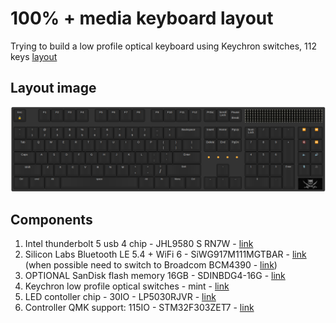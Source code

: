 # 100% + media keyboard layout 
Trying to build a low profile optical keyboard using Keychron switches, 112 keys 
<a href="https://keyboard-layout-editor.com/##@_backcolor=%23333333&name=Barakadax's%20100%25%20+%20media&author=Barakadax&radii=6PX%3B&@_y:-0.1&x:18.35&c=%23282828&t=%23aaaaaa&p=DCS&w:6.25&d:true%3B&=%3Cimg%20src%2F='https%2F:%2F%2F%2F%2Fcdn.globalso.com%2F%2Fqiangliled%2F%2FOutdoor-P10-High-Refresh-Rate-LED-Display-Module.jpg'%20width%2F='335'%20height%2F='55'%3E%3B&@_y:-0.9&a:5%3B&=Esc%0A%F0%9F%94%92&_x:1%3B&=F1&=F2&=F3&=F4&_x:0.5%3B&=F5&=F6&=F7&=F8&_x:0.5%3B&=F9&=F10&=F11&=F12&_x:0.25%3B&=PrtSc&=Scroll%20Lock&=Pause%0ABreak%3B&@_y:0.3999999999999999%3B&=~%0A%60&=!%0A1&=%2F@%0A2&=%23%0A3&=$%0A4&=%25%0A5&=%5E%0A6&=%2F&%0A7&=*%0A8&=(%0A9&=)%0A0&=%2F_%0A-&=+%0A%2F=&_w:2%3B&=Backspace&_x:0.25%3B&=Insert&=Home&=PgUp&_x:0.25%3B&=Num%20Lock&=%2F%2F&=*&=-&_x:0.25%3B&=%E2%8F%AE%EF%B8%8F&=%E2%8F%AD%EF%B8%8F%3B&@_w:1.5%3B&=Tab&=Q&=W&=E&=R&=T&=Y&=U&=I&=O&=P&=%7B%0A%5B&=%7D%0A%5D&_w:1.5%3B&=%7C%0A%5C&_x:0.25%3B&=Delete&=End&=PgDn&_x:0.25%3B&=7&=8&=9&_h:2%3B&=+&_x:0.25%3B&=%F0%9F%94%87&=%E2%8F%AF%EF%B8%8F%3B&@_w:1.75%3B&=Caps&=A&=S&=D&=F&=G&=H&=J&=K&=L&=%2F:%0A%2F%3B&=%22%0A'&_w:2.25%3B&=Enter&_x:0.375&t=%23ff8c00&a:7&fa@:2%3B&w:0.5&d:true%3B&=%3Ci%20class%2F='fa%20fa-circle'%3E%3C%2F%2Fi%3E&_x:0.25&w:0.5&d:true%3B&=%3Ci%20class%2F='fa%20fa-circle'%3E%3C%2F%2Fi%3E&_x:0.25&w:0.5&d:true%3B&=%3Ci%20class%2F='fa%20fa-circle'%3E%3C%2F%2Fi%3E&_x:0.25&w:0.5&d:true%3B&=%3Ci%20class%2F='fa%20fa-circle'%3E%3C%2F%2Fi%3E&_x:0.375&t=%23aaaaaa&a:5&f:3%3B&=4&_f:3%3B&=5&_f:3%3B&=6&_x:1.25&f:3%3B&=%F0%9F%94%88&_f:3%3B&=%F0%9F%94%8A%3B&@_f:3&w:2.25%3B&=Shift&_f:3%3B&=Z&_f:3%3B&=X&_f:3%3B&=C&_f:3%3B&=V&_f:3%3B&=B&_f:3%3B&=N&_f:3%3B&=M&_fa@:2&:8%3B%3B&=%3C%0A,&=%3E%0A.&=%3F%0A%2F%2F&_w:2.75%3B&=Shift&_x:1.25%3B&=%E2%86%91&_x:1.25%3B&=1&=2&=3&_h:2%3B&=Enter&_x:0.25%3B&=%F0%9F%8E%99%EF%B8%8F&=%F0%9F%8E%A5%3B&@_w:1.25%3B&=Ctrl&_w:1.25%3B&=cmd&_w:1.25%3B&=Alt&_w:6.25%3B&=space&_w:1.25%3B&=Alt&_w:1.25%3B&=fn&_w:1.25%3B&=Menu&_w:1.25%3B&=Ctrl&_x:0.25%3B&=%E2%86%90&=%E2%86%93&=%E2%86%92&_x:0.25&w:2%3B&=0&=.&_x:1.1000000000000014&a:7&w:2&d:true%3B&=%3Cimg%20src%2F='https%2F:%2F%2F%2F%2Fi.ytimg.com%2F%2Fvi%2F%2FaxHW2gq%2F_HB0%2F%2Fhq720.jpg%3Fsqp%2F=-oaymwEhCK4FEIIDSFryq4qpAxMIARUAAAAAGAElAADIQj0AgKJD%2F&rs%2F=AOn4CLBq31AEVK9IVaQ1nFmgpxwAe7eisg'%20width%2F='105'%20height%2F='50'%3E" target="_blank">layout</a>
<br>

## Layout image
![layout](resources/layout.png)

## Components
<ol>
    <li>Intel thunderbolt 5 usb 4 chip - JHL9580 S RN7W - <a href="https://mou.sr/3CjvAot" target="_blank">link</a></li>
    <li>Silicon Labs Bluetooth LE 5.4 + WiFi 6 - SiWG917M111MGTBAR - <a href="https://mou.sr/4fpiQva" target="_blank">link</a><br>(when possible need to switch to Broadcom BCM4390 - <a href="https://www.broadcom.com/products/wireless/wireless-lan-bluetooth/bcm4390" target="_blank">link</a>)</li>
    <li>OPTIONAL SanDisk flash memory 16GB - SDINBDG4-16G - <a href="https://mou.sr/3O11d8H" target="_blank">link</a></li>
    <li>Keychron low profile optical switches - mint - <a href="https://www.keychron.com/products/low-profile-keychron-optical-switch-set-87-pcs?variant=39401450405977" target="_blank">link</a></li>
    <li>LED contoller chip - 30IO - LP5030RJVR - <a href="https://mou.sr/4fIoJ6l" target="_blank">link</a></li>
    <li>Controller QMK support: 115IO - STM32F303ZET7 - <a href="https://mou.sr/4hJtwWL" target="_blank">link</a></li>
</ol>
